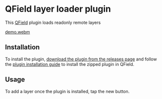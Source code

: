 # QField layer loader plugin

This [QField](https://qfield.org) plugin loads readonly remote layers

[demo.webm](https://github.com/user-attachments/assets/daa19c34-52ed-4965-bcd7-c98e3b95f1f4)


## Installation

To install the plugin, [download the plugin from the releases page](https://github.com/opengisch/qfield-layer-loader/releases)
and follow the [plugin installation guide](https://docs.qfield.org/how-to/plugins/#application-plugins) to install
the zipped plugin in QField.

## Usage

To add a layer once the plugin is installed, tap the new button. 

